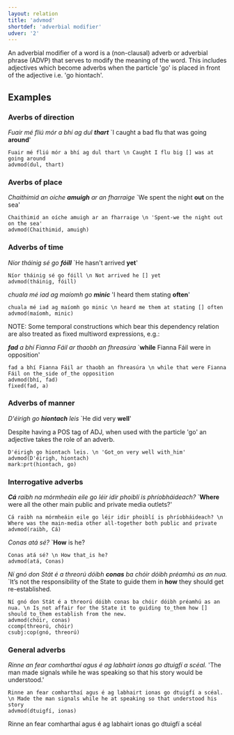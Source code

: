 ```yaml
---
layout: relation
title: 'advmod'
shortdef: 'adverbial modifier'
udver: '2'
---
```


An adverbial modifier of a word is a (non-clausal) adverb or adverbial phrase (ADVP) that serves to modify the meaning of the word. This includes adjectives which become adverbs when the particle 'go' is placed in front of the adjective i.e. 'go hiontach'.  

## Examples


### Averbs of direction

_Fuair mé fliú mór a bhí ag dul <b>thart</b>_ `I caught a bad flu that was going <b>around</b>'

~~~ sdparse
Fuair mé fliú mór a bhí ag dul thart \n Caught I flu big [] was at going around
advmod(dul, thart)
~~~


### Averbs of place

_Chaithimid an oíche <b>amuigh</b> ar an fharraige_ `We spent the night <b>out</b> on the sea'

~~~ sdparse
Chaithimid an oíche amuigh ar an fharraige \n 'Spent-we the night out on the sea'
advmod(Chaithimid, amuigh)
~~~

### Adverbs of time 

_Níor tháinig sé go <b>fóill</b>_ `He hasn't arrived <b>yet</b>'

~~~ sdparse
Níor tháinig sé go fóill \n Not arrived he [] yet
advmod(tháinig, fóill)
~~~

_chuala mé iad ag maíomh go <b>minic</b>_ 'I heard them stating <b>often</b>'

~~~ sdparse
chuala mé iad ag maíomh go minic \n heard me them at stating [] often
advmod(maíomh, minic)
~~~


NOTE: Some temporal constructions which bear this dependency relation are also treated as fixed multiword expressions, e.g.:

_<b>fad</b> a bhí Fianna Fáil ar thaobh an fhreasúra_ `<b>while</b> Fianna Fáil were in opposition'

~~~ sdparse
fad a bhí Fianna Fáil ar thaobh an fhreasúra \n while that were Fianna Fáil on the_side of_the opposition
advmod(bhí, fad)
fixed(fad, a)
~~~

### Adverbs of manner

 _D'éirigh go <b>hiontach</b> leis_ `He did very <b>well</b>'
 
 Despite having a POS tag of ADJ, when used with the particle 'go' an adjective takes the role of an adverb.

~~~ sdparse
D'éirigh go hiontach leis. \n 'Got_on very well with_him'
advmod(D'éirigh, hiontach)
mark:prt(hiontach, go)
~~~

### Interrogative adverbs

_<b>Cá</b> raibh na mórmheáin eile go léir idir phoiblí is phríobháideach?_ `<b>Where</b> were all the other main public and private media outlets?'

~~~ sdparse
Cá raibh na mórmheáin eile go léir idir phoiblí is phríobháideach? \n Where was the main-media other all-together both public and private
advmod(raibh, Cá)
~~~

_Conas atá sé?_ `<b>How</b> is he?

~~~ sdparse
Conas atá sé? \n How that_is he?
advmod(atá, Conas)
~~~

_Ní gnó don Stát é a threorú dóibh <b>conas</b> ba chóir dóibh préamhú as an nua._ `It’s not the responsibility of the State to guide them in <b>how</b> they should get re-established.

~~~ sdparse
Ní gnó don Stát é a threorú dóibh conas ba chóir dóibh préamhú as an nua. \n Is_not affair for the State it to guiding to_them how [] should to_them establish from the new.
advmod(chóir, conas)
ccomp(threorú, chóir)
csubj:cop(gnó, threorú)
~~~

### General adverbs

_Rinne an fear comharthaí agus é ag labhairt ionas go dtuigfí a scéal._ 'The man made signals while he was speaking so that his story would be understood.'

~~~ sdparse
Rinne an fear comharthaí agus é ag labhairt ionas go dtuigfí a scéal. \n Made the man signals while he at speaking so that understood his story
advmod(dtuigfí, ionas)
~~~

Rinne an fear comharthaí agus é ag labhairt ionas go dtuigfí a scéal
<!-- Interlanguage links updated Út zář 29 20:43:07 CEST 2020 -->
